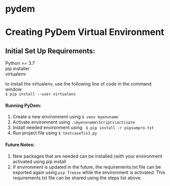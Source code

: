 # pydem
# Creating PyDem Virtual Environment

## Initial Set Up Requirements:

Python >= 3.7 <br>
pip installer <br>
virtualenv <br>


to install the virtualenv, use the following line of code in the command window: <br>
`$ pip install --user virtualenv`
	                                                                  

#### Running PyDem:

1. Create a new environment using `$ venv myenvname`
2. Activate environment using `.\myenvname\Scripts\activate`
3. Install needed environment using ` $ pip install -r pipsumpro.txt`
4. Run project file using `$ testcasefix3.py`


#### Future Notes:
1. New packages that are needed can be installed (with your environment activated using pip install
2. If environment is updated in the future, the requirements.txt file can be exported again using `pip freeze` while the environment is activated. 
This requirements.txt file can be shared using the steps list above.
